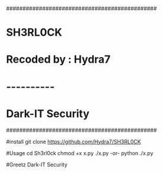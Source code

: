##############################################
#                 SH3RL0CK                   #
#           Recoded by : Hydra7              #
#               ----------                   #
#             Dark-IT Security               #
##############################################

#install
git clone https://github.com/Hydra7/SH3RL0CK

#Usage
cd Sh3rl0ck
chmod +x x.py
./x.py -or- python ./x.py

#Greetz
Dark-IT Security
